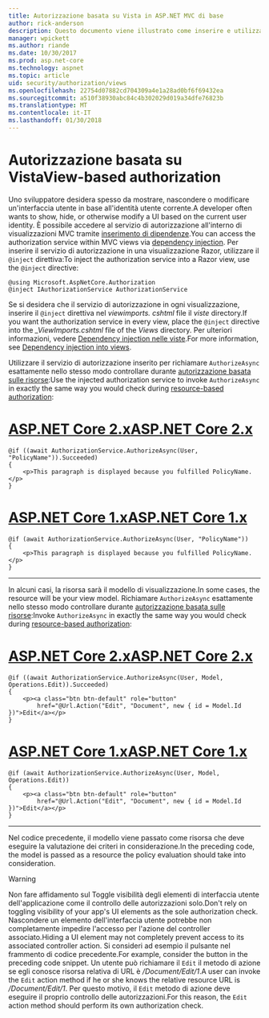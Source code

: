 ```yaml
---
title: Autorizzazione basata su Vista in ASP.NET MVC di base
author: rick-anderson
description: Questo documento viene illustrato come inserire e utilizzare il servizio di autorizzazione all'interno di una visualizzazione Razor di ASP.NET Core.
manager: wpickett
ms.author: riande
ms.date: 10/30/2017
ms.prod: asp.net-core
ms.technology: aspnet
ms.topic: article
uid: security/authorization/views
ms.openlocfilehash: 22754d07882cd704309a4e1a28ad0bf6f69432ea
ms.sourcegitcommit: a510f38930abc84c4b302029d019a34dfe76823b
ms.translationtype: MT
ms.contentlocale: it-IT
ms.lasthandoff: 01/30/2018
---
```

# <a name="view-based-authorization"></a><span data-ttu-id="c8a51-103">Autorizzazione basata su Vista</span><span class="sxs-lookup"><span data-stu-id="c8a51-103">View-based authorization</span></span>

<span data-ttu-id="c8a51-104">Uno sviluppatore desidera spesso da mostrare, nascondere o modificare un'interfaccia utente in base all'identità utente corrente.</span><span class="sxs-lookup"><span data-stu-id="c8a51-104">A developer often wants to show, hide, or otherwise modify a UI based on the current user identity.</span></span> <span data-ttu-id="c8a51-105">È possibile accedere al servizio di autorizzazione all'interno di visualizzazioni MVC tramite [inserimento di dipendenze](xref:fundamentals/dependency-injection#fundamentals-dependency-injection).</span><span class="sxs-lookup"><span data-stu-id="c8a51-105">You can access the authorization service within MVC views via [dependency injection](xref:fundamentals/dependency-injection#fundamentals-dependency-injection).</span></span> <span data-ttu-id="c8a51-106">Per inserire il servizio di autorizzazione in una visualizzazione Razor, utilizzare il `@inject` direttiva:</span><span class="sxs-lookup"><span data-stu-id="c8a51-106">To inject the authorization service into a Razor view, use the `@inject` directive:</span></span>

```cshtml
@using Microsoft.AspNetCore.Authorization
@inject IAuthorizationService AuthorizationService
```

<span data-ttu-id="c8a51-107">Se si desidera che il servizio di autorizzazione in ogni visualizzazione, inserire il `@inject` direttiva nel *viewimports. cshtml* file il *viste* directory.</span><span class="sxs-lookup"><span data-stu-id="c8a51-107">If you want the authorization service in every view, place the `@inject` directive into the *_ViewImports.cshtml* file of the *Views* directory.</span></span> <span data-ttu-id="c8a51-108">Per ulteriori informazioni, vedere [Dependency injection nelle viste](xref:mvc/views/dependency-injection).</span><span class="sxs-lookup"><span data-stu-id="c8a51-108">For more information, see [Dependency injection into views](xref:mvc/views/dependency-injection).</span></span>

<span data-ttu-id="c8a51-109">Utilizzare il servizio di autorizzazione inserito per richiamare `AuthorizeAsync` esattamente nello stesso modo controllare durante [autorizzazione basata sulle risorse](xref:security/authorization/resourcebased#security-authorization-resource-based-imperative):</span><span class="sxs-lookup"><span data-stu-id="c8a51-109">Use the injected authorization service to invoke `AuthorizeAsync` in exactly the same way you would check during [resource-based authorization](xref:security/authorization/resourcebased#security-authorization-resource-based-imperative):</span></span>

# <a name="aspnet-core-2xtabaspnetcore2x"></a>[<span data-ttu-id="c8a51-110">ASP.NET Core 2.x</span><span class="sxs-lookup"><span data-stu-id="c8a51-110">ASP.NET Core 2.x</span></span>](#tab/aspnetcore2x)

```cshtml
@if ((await AuthorizationService.AuthorizeAsync(User, "PolicyName")).Succeeded)
{
    <p>This paragraph is displayed because you fulfilled PolicyName.</p>
}
```

# <a name="aspnet-core-1xtabaspnetcore1x"></a>[<span data-ttu-id="c8a51-111">ASP.NET Core 1.x</span><span class="sxs-lookup"><span data-stu-id="c8a51-111">ASP.NET Core 1.x</span></span>](#tab/aspnetcore1x)

```cshtml
@if (await AuthorizationService.AuthorizeAsync(User, "PolicyName"))
{
    <p>This paragraph is displayed because you fulfilled PolicyName.</p>
}
```

---

<span data-ttu-id="c8a51-112">In alcuni casi, la risorsa sarà il modello di visualizzazione.</span><span class="sxs-lookup"><span data-stu-id="c8a51-112">In some cases, the resource will be your view model.</span></span> <span data-ttu-id="c8a51-113">Richiamare `AuthorizeAsync` esattamente nello stesso modo controllare durante [autorizzazione basata sulle risorse](xref:security/authorization/resourcebased#security-authorization-resource-based-imperative):</span><span class="sxs-lookup"><span data-stu-id="c8a51-113">Invoke `AuthorizeAsync` in exactly the same way you would check during [resource-based authorization](xref:security/authorization/resourcebased#security-authorization-resource-based-imperative):</span></span>

# <a name="aspnet-core-2xtabaspnetcore2x"></a>[<span data-ttu-id="c8a51-114">ASP.NET Core 2.x</span><span class="sxs-lookup"><span data-stu-id="c8a51-114">ASP.NET Core 2.x</span></span>](#tab/aspnetcore2x)

```cshtml
@if ((await AuthorizationService.AuthorizeAsync(User, Model, Operations.Edit)).Succeeded)
{
    <p><a class="btn btn-default" role="button"
        href="@Url.Action("Edit", "Document", new { id = Model.Id })">Edit</a></p>
}
```

# <a name="aspnet-core-1xtabaspnetcore1x"></a>[<span data-ttu-id="c8a51-115">ASP.NET Core 1.x</span><span class="sxs-lookup"><span data-stu-id="c8a51-115">ASP.NET Core 1.x</span></span>](#tab/aspnetcore1x)

```cshtml
@if (await AuthorizationService.AuthorizeAsync(User, Model, Operations.Edit))
{
    <p><a class="btn btn-default" role="button"
        href="@Url.Action("Edit", "Document", new { id = Model.Id })">Edit</a></p>
}
```

---

<span data-ttu-id="c8a51-116">Nel codice precedente, il modello viene passato come risorsa che deve eseguire la valutazione dei criteri in considerazione.</span><span class="sxs-lookup"><span data-stu-id="c8a51-116">In the preceding code, the model is passed as a resource the policy evaluation should take into consideration.</span></span>

> [!WARNING]
> <span data-ttu-id="c8a51-117">Non fare affidamento sul Toggle visibilità degli elementi di interfaccia utente dell'applicazione come il controllo delle autorizzazioni solo.</span><span class="sxs-lookup"><span data-stu-id="c8a51-117">Don't rely on toggling visibility of your app's UI elements as the sole authorization check.</span></span> <span data-ttu-id="c8a51-118">Nascondere un elemento dell'interfaccia utente potrebbe non completamente impedire l'accesso per l'azione del controller associato.</span><span class="sxs-lookup"><span data-stu-id="c8a51-118">Hiding a UI element may not completely prevent access to its associated controller action.</span></span> <span data-ttu-id="c8a51-119">Si consideri ad esempio il pulsante nel frammento di codice precedente.</span><span class="sxs-lookup"><span data-stu-id="c8a51-119">For example, consider the button in the preceding code snippet.</span></span> <span data-ttu-id="c8a51-120">Un utente può richiamare il `Edit` il metodo di azione se egli conosce risorsa relativa di URL è */Document/Edit/1*.</span><span class="sxs-lookup"><span data-stu-id="c8a51-120">A user can invoke the `Edit` action method if he or she knows the relative resource URL is */Document/Edit/1*.</span></span> <span data-ttu-id="c8a51-121">Per questo motivo, il `Edit` metodo di azione deve eseguire il proprio controllo delle autorizzazioni.</span><span class="sxs-lookup"><span data-stu-id="c8a51-121">For this reason, the `Edit` action method should perform its own authorization check.</span></span>
